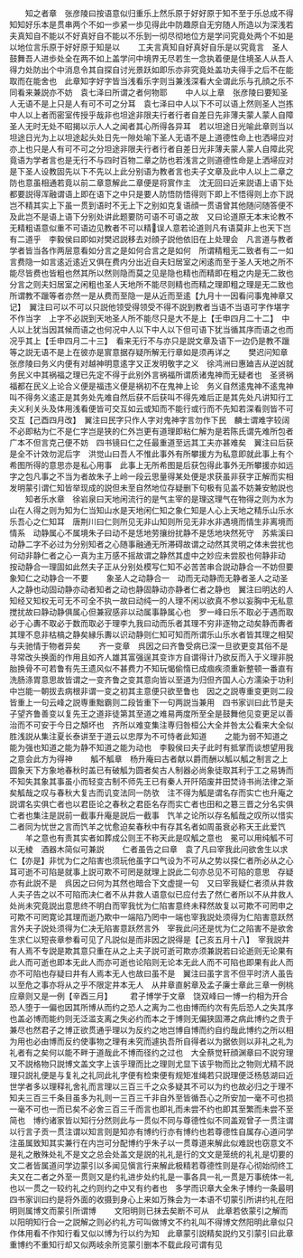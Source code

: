 <!-- { "loadSidebar": true } -->
　　知之者章　张彦陵曰按语意似归重乐上然乐原于好好原于知不至于乐总成不得知知好乐本是贯串两个不如一歩紧一歩见得此中防趣原自无穷随人所造以为深浅若夫真知自不能以不好真好自不能以不乐到一彻尽彻地位方是学问究竟处两个不如是以地位言乐原于好好原于知是以
　　工夫言真知自好真好自乐是以究竟言　圣人鼓舞吾人进歩处全在两不如上盖学问中境界无尽若生一念执着便是住境圣人从吾人得力处防出个中消息令其自探自讨光景跃如即乐亦非究竟处盖功夫得手之后不在能取而在能舍也　此章知字好字皆当浅看乐字则当兼浅深看大全谓此乐与孔顔之乐不同看来兼説亦不妨　袁七泽曰所谓之者何物耶
　　中人以上章　张彦陵曰要知圣人无语不是上只是人有可不可之分耳　袁七泽曰中人以下不可以语上然则圣人岂拣中人以上者而密室传授乎哉非也坦途非限夫行者行者自差日先非薄夫蒙人蒙人自障圣人无时无处不昭揭以示人人之闻者其心所得各异耳　若以坦途日光喻此章则当以坦途日光为上以坦途起头处日先一隙处喻下圣人无语不是上道德性命上也洒埽应对亦上也只是人有可不可之分坦途非限夫行者行者自差日光非薄夫蒙人蒙人自障此究竟语为学者言也是无行不与四时百物二章之防也若浅言之则道德性命是上洒埽应对是下圣人设教固先以下不先以上此分别语为教者言也夫子文章及此中人以上二章之防也意虽相通若竟以前二章意解此二章便是将賔作主　沈无回曰近来説语上语下处都要説得浑融谓语上即在语下之中只是要人防悟防悟得则下即上不悟得则上亦下説岂不精其实上下虽一贯到语时不无上下之别如克复语顔一贯语曾其他随问随答便不及此岂不是语上语下分别处讲此题要防可语不可语之故　又曰论道原无本末论教不无精粗语意似重不可语边见教者不可以精误人意若论道则凡有语莫非上也天下岂有二道乎　李毅侯曰即如对樊迟説移去对顔子説他依旧在上处理会　凡言道与教者学者皆当各作两层意看如分言之是如何合言之是如何　所谓精粗无二致者有二一如言费隐一如言逺近逺近又俱在费内分出近自夫妇居室之闲逺而至于圣人天地之所不能尽皆费也皆粗也然其所以然则隐而莫之见是隐也精也而精即在粗之内是无二致也分言之则夫妇居室之闲粗也圣人天地所不能尽则精也而精之理即粗之理是无二致也所谓教不躐等者亦然一是从费而至隐一是从近而至逺【九月十一因看问事鬼神章又记】　翼注曰可以不可以只説他领受得领受不得不説到教者当语不当语可字作堪字不作当字　上字不必説到天地圣人所不能尽只是大不是上【壬申四月二十二】　中人以上犹当因其候而语之也何况中人以下中人以下但可语下犹当循其序而语之也而况乎其上【壬申四月二十三】　看来无行不与亦只是説文章及语下一边仍是教不躐等之説无语不是上在彼亦是賔意据存疑所解无行章如是须再详之
　　樊迟问知章　张彦陵曰务义内便有对越神明意逺字又正发明敬字之义　徐鸿洲曰惠廸吉从逆凶就务民义中其祸福之理已先定不得于此别外言祸福所谓质诸鬼神而无疑者也　圣贤祸福都在民义上论合义便是福违义便是祸初不在鬼神上论　务义自然逺鬼神不逺鬼神叫不得务义逺正是其务处先难自然后获不后获叫不得先难后正是其先处凡讲知行工夫义利关头及体用浅看便皆可交互如云或知而不能行或行而不先知若深看则皆不可交互【己酉四月改】　翼注曰民字只作人字对鬼神字言勿作下民　麟士谓难字较阔不必即粘为仁不是仁字岂是狭的仁外岂更有道理即粘仁解为是若陈氏谓先难所包者广本不但言克己便不妨　四书镜曰仁之任最重道至远其工夫亦甚难矣　翼注曰后获是全不计效勿泥后字　洪觉山曰吾人不惟此事外有所攀援方为私意即就此事上有个希图所得的意思亦是私心用事　此事上无所希图是后获包得此事外无所攀援亦如远字之包凡事之不当为者故朱子上岭一段云思量得某处便是求获虽非获字正解而实相发明蒙引谓仁知皆举现成的説但未至自然地位存疑删下句极有见盖不妨兼安勉説也
　　知者乐水章　徐岩泉曰天地闲流行的是气主宰的是理这理气在物得之则为水为山在人得之则为知为仁当知山水是天地闲仁知之象仁知是人心上天地之精乐山乐水乐吾心之仁知耳　唐荆川曰仁则所见无非山知则所见无非水非遇境而情生非离境而情系　动静属心不属境朱子曰动不是恁地劳攘纷扰静不是恁地块然死守　苏紫溪曰动静二字不必过为分别知者之心随事融通无所滞碍故谓之动然其灵明之体未尝扰也何动非静仁者之心一真为主万感不摇故谓之静然其虚中之妙应未尝胶也何静非动　按动静合一理固如此然夫子正从分别处模写仁知不必苦苦串合説动静合一不妨但要象知仁之动静合一不要
　　象圣人之动静合一　动而无动静而无静者圣人之动圣人之静也动固动静亦动者知者之动也静固静动亦静者仁者之静也　翼注曰明达的人知经又知权无可无不可全不执一故曰动纯一的人理不闲以欲真不参以妄胸中无私意搅扰故曰静动静俱属心但兼寂感非以动属事静属心也　罗一峰曰乐不取必于遇而取必于心夀不取必于数而取必于理李九我曰动而乐者其理不穷非逐物之动矣静而夀者其理不息非枯槁之静矣縁乐夀以识动静则仁知可知而所谓乐山乐水者皆其理之相契与夫驰情于物者异矣
　　齐一变章　呉因之曰齐鲁受病已深一旦欲更变其俗不是寻常改头换面的作用且如齐人雄其富强逞其变诈方自谓得计乃欲反而入于义理非脱胎换骨不可若鲁有先王遗风似不甚费力不知玩愒偷惰已成痼疾须重新整顿一番直有洗肠涤胃意思故皆谓之一变齐鲁之变其意向皆以至道为归但齐国人心方濡染于功利中岂能一朝拔去病根非谓一变之初其主意便只欲至鲁也　因之之説専重变更则二段皆重上一句云峰之説専重黜霸则二段皆重下一句两説当兼用　四书家训曰此节是夫子望齐鲁善变以复先王之道非徒第其至道之难易两度所至全是鼓舞他见变更足以善治而不可安于今日之頽坏也　齐所以难变集注専归咎桓公大全并咎太公看来大全似胜浅説从集注夏长泰讲至于道云以忠厚为不可恃者此知道
　　之能为弱不知道之能为强也知道之能为静不知道之能为动也　李毅侯曰夫子此时有抵掌而谈想望用我之意会此方为得神
　　觚不觚章　杨升庵曰古者献以爵而酬以觚以觚之制言之上圆象天下方象地春秋时盖已有破觚为圆者矣古人制器必尚象徒取其利于工之易铸而不知失其象其事虽小而轻变古制不师先王已有秦人开阡陌废井田焚诗书尚法律之渐矣觚哉之叹与春秋大复古而讥变法同一防欤　注不得为觚是谓名存而实亡也升庵之説谓名实俱亡者也以君臣论之春秋之君臣名存而实亡者也田和之簒三晋之分名实俱亡者也集注是説前一截事升庵是説后一截事　饩羊之论所以存名觚哉之叹所以惜实二者同为忧世之言而饩羊之忧愈迫矣春秋中有存其名者如周虽衰必称天王此爱饩
　　羊之意也有责其实者如葬成公则王不称天此是叹觚之意也　冕可以用纯觚不可以无棱　酒器木简似可兼説
　　仁者虽告之曰章　袁了凡曰宰我此问欲舍生以求仁【亦是】非忧为仁之陷害也须玩他虽字口气设为不可从之势以探仁者所必从之心耳可逝不可陷是就事上説可欺不可罔是就理上説此二句亦总见不可陷的意思　存疑亦有此説不是　呉因之曰何为其然也暗合下文虚提一句　又曰宰我疑仁者须从井救人夫子告之以不可陷而决仁者不从井救人语意似已应付去了然仁者所以不从井救人处尚未究竟説出意思终不明白而宰我忧为仁陷害意终未释然故复以可欺不可罔申之可欺不可罔寛论其理而逝乃欺中一端陷乃罔中一端也宰我説处须得为仁陷害意跃然言外夫子説处须得为仁决无陷害意跃然言外　宰我此问还是忧为仁之陷害不是欲舍生求仁以短丧章参看可见了凡説似是而非因之説得是【己亥五月十八】　宰我説井有人焉不专説是欺其意只重在从之上夫子説可逝可欺亦须兼説若曰论逝则无论果有此人而可逝也即本无此人而亦可逝也论陷则无论本无此人而不可陷也即果有此人而亦不可陷也存疑曰井有人焉本无人也故曰虽不是　翼注曰虽字言不但平时济人虽告以至危之事亦将从之乎不限定井本无人　从井章直躬章及孟子廉士章此三章一例桃应章则又是一例【辛酉三月】
　　君子博学于文章　饶双峰曰一博一约相为开合恐人堕于一偏也因其所博从而约之恐人之离为二也由博而约次有先后恐人之失其序也盖必博而能约则无泛滥支离之失必约而本之于博则无偏狭固滞之病此博约之贵于兼尽也然君子之博正欲贯通乎理以为反约之地岂博自博而约自约哉此博约之所以相为用也必由博而反约使事物之理有未究而遽执吾所自得者以为据依则以非礼之礼为礼者有之矣何以能不畔于道哉此不博而径约之过也　大全蔡觉轩顔渊章曰不説穷理又不説格物只説博文盖文字上该乎理而比之理则尤显下该乎物而比之物则尤精不説理只説礼便是与复礼之礼同此礼字便有检束便有规矩准绳若只説理便泛杨慈湖曰近世学者多以理释礼舍礼而言理以三百三千之众多疑其不可以为约也故必归之于理不知夫三百三千条目虽多为礼则一三百三千非自外至皆循吾心之所安加一毫不可也损一毫不可也一而已矣不必舍三百三千而言也即礼而未尝不约也即其至繁而未尝不至简也　博约诸家皆以知行分然则此与一贯似不同与尊德性似不同盖观曾子一贯注谓以行言子贡一贯注谓以知言则是知亦有博约行亦有博约也若尊德性自属存心道问学注虽属致知其实兼行在内岂可分配博约乎朱子以一贯尊道来解此似难説也窃意文不是礼之散殊处礼不是文之总会处盖文是説的礼礼是行的文文是笼统的礼礼是切要的文二者皆属道问学边蒙引以多闻见愼言行来解此极精若尊德性则是存心彻始彻终工夫又在二者之外至一贯则又是约礼进步处约礼是一事各具一礼一贯是万事统体一礼也以一贯之一较约礼之约则约之中又有约者也　多学而识章大全朱子博约一条最明　四书家训曰约是将外面的收摄到身心上来如万殊会为一本语不切蒙引所讲约礼在阳明则属博文而蒙引所谓博
　　文阳明则已抹去矣断不可从　此章若依蒙引之解而以阳明知行合一之説解之则必约礼方可叫做博文不约礼叫不得博文然阳明此章似只作体用看不作知行看又似以博为行以约为知　此章蒙引説精矣説约又引蒙引曰此章重博约不重知行却又似两岐余所览蒙引删本不载此段可谓有见

